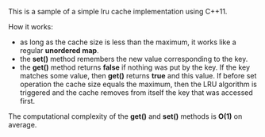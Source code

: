 <p>This is a sample of a simple lru cache implementation using C++11.</p>
<p>How it works:</p>
<ul>
 <li>as long as the cache size is less than the maximum, it works like a regular <b>unordered map</b>.</li>
 <li>the <b>set()</b> method remembers the new value corresponding to the key.</li>
 <li>the <b>get()</b> method returns <b>false</b> if nothing was put by the key. If the key matches some value, then <b>get()</b> returns <b>true</b> and this value. If before set operation the cache size equals the maximum, then the LRU algorithm is triggered and the cache removes from itself the key that was accessed first.</li>
</ul>
<p>The computational complexity of the <b>get()</b> and <b>set()</b> methods is <b>O(1)</b> on average.</p>
